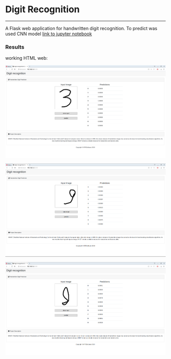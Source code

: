 # Digit Recognition
-----------------

A Flask web application for handwritten digit recognition. To predict was used CNN model  [link to jupyter notebook](jupyter_notebook/kaggle%20mnist.ipynb)


### Results

working HTML web:

![example1](screenshots/Screenshot%20from%202019-09-01%2011-44-16.png)

![example2](screenshots/Screenshot%20from%202019-09-01%2011-48-30.png)

![example3](screenshots/Screenshot%20from%202019-09-01%2011-48-55.png)


